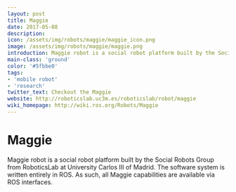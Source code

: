 ```yaml
---
layout: post
title: Maggie
date: 2017-05-08
description:
icon: /assets/img/robots/maggie/maggie_icon.png
image: /assets/img/robots/maggie/maggie.png
introduction: Maggie robot is a social robot platform built by the Social Robots Group from RoboticsLab at University Carlos III of Madrid.
main-class: 'ground'
color: '#5fbbe0'
tags:
- 'mobile robot'
- 'research'
twitter_text: Checkout the Maggie
website: http://roboticslab.uc3m.es/roboticslab/robot/maggie
wiki_homepage: http://wiki.ros.org/Robots/Maggie
---
```


# Maggie

Maggie robot is a social robot platform built by the Social Robots Group from RoboticsLab at University Carlos III of Madrid.
The software system is written entirely in ROS.
As such, all Maggie capabilities are available via ROS interfaces.
